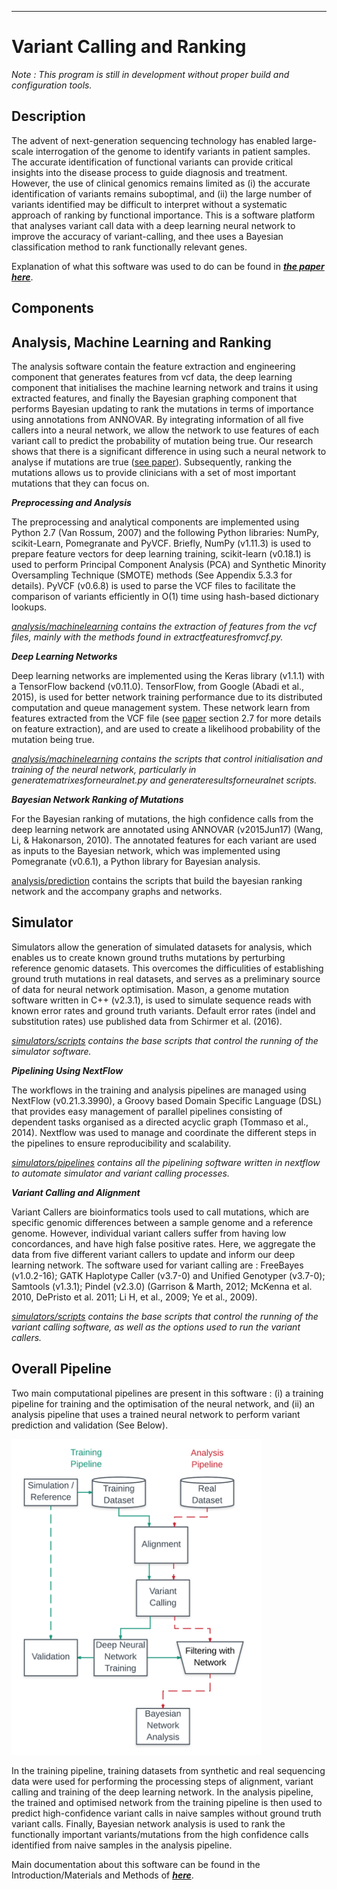 ----------------------------------------------------------------------
# Variant Calling and Ranking


_Note : This program is still in development without proper build and configuration tools._


## Description 

The advent of next-generation sequencing technology has enabled large-scale interrogation of the genome to identify variants in patient samples. The accurate identification of functional variants can provide critical insights into the disease process to guide diagnosis and treatment. However, the use of clinical genomics remains limited as (i) the accurate identification of variants remains suboptimal, and (ii) the large number of variants identified may be difficult to interpret without a systematic approach of ranking by functional importance.
This is a software platform that analyses variant call data with a deep learning neural network to improve the accuracy of variant-calling, and thee uses a Bayesian classification method to rank functionally relevant genes.
 

Explanation of what this software was used to do can be found in [***the paper here***](https://github.com/EdwinChanSingapore/mlmutation/blob/master/docs/edwin_chan_thesis_2017.pdf).

## Components 

## Analysis, Machine Learning and Ranking 

The analysis software contain the feature extraction and engineering component that generates features from vcf data, the deep learning component that initialises the machine learning network and trains it using extracted features, and finally the Bayesian graphing component that performs Bayesian updating to rank the mutations in terms of importance using annotations from ANNOVAR. By integrating information of all five callers into a neural network, we allow the network to use features of each variant call to predict the probability of mutation being true. Our research shows that there is a significant difference in using such a neural network to analyse if mutations are true ([see paper](https://github.com/EdwinChanSingapore/mlmutation/blob/master/docs/edwin_chan_thesis_2017.pdf)). Subsequently, ranking the mutations allows us to provide clinicians with a set of most important mutations that they can focus on.


___Preprocessing and Analysis___

The preprocessing and analytical components are implemented using Python 2.7 (Van Rossum, 2007) and the following Python libraries: NumPy, scikit-Learn, Pomegranate and PyVCF. Briefly, NumPy (v1.11.3) is used to prepare feature vectors for deep learning training, scikit-learn (v0.18.1) is used to perform Principal Component Analysis (PCA) and Synthetic Minority Oversampling Technique (SMOTE) methods (See Appendix 5.3.3 for details). PyVCF (v0.6.8) is used to parse the VCF files to facilitate the comparison of variants efficiently in O(1) time using hash-based dictionary lookups. 

_[analysis/machinelearning](https://github.com/EdwinChanSingapore/mlmutation/tree/master/analysis/machinelearning) contains the extraction of features from the vcf files, mainly with the methods found in extractfeaturesfromvcf.py._


___Deep Learning Networks___

Deep learning networks are implemented using the Keras library (v1.1.1) with a TensorFlow backend (v0.11.0). TensorFlow, from Google (Abadi et al., 2015), is used for better network training performance due to its distributed computation and queue management system. These network learn from features extracted from the VCF file (see [paper](https://github.com/EdwinChanSingapore/mlmutation/blob/master/docs/edwin_chan_thesis_2017.pdf) section 2.7 for more details on feature extraction), and are used to create a likelihood probability of the mutation being true.

_[analysis/machinelearning](https://github.com/EdwinChanSingapore/mlmutation/tree/master/analysis/machinelearning) contains the scripts that control initialisation and training of the neural network, particularly in generatematrixesforneuralnet.py and generateresultsforneuralnet scripts._


___Bayesian Network Ranking of Mutations___

For the Bayesian ranking of mutations, the high confidence calls from the deep learning network are annotated using ANNOVAR (v2015Jun17) (Wang, Li, & Hakonarson, 2010). The annotated features for each variant are used as inputs to the Bayesian network, which was implemented using Pomegranate (v0.6.1), a Python library for Bayesian analysis. 

[analysis/prediction](https://github.com/EdwinChanSingapore/mlmutation/tree/master/analysis/prediction) contains the scripts that build the bayesian ranking network and the accompany graphs and networks.

## Simulator 

Simulators allow the generation of simulated datasets for analysis, which enables us to create known ground truths mutations by perturbing reference genomic datasets. This overcomes the difficulities of establishing ground truth mutations in real datasets, and serves as a preliminary source of data for neural network optimisation. Mason, a genome mutation software written in C++ (v2.3.1), is used to simulate sequence reads with known error rates and ground truth variants. Default error rates (indel and substitution rates) use published data from Schirmer et al. (2016).

_[simulators/scripts](https://github.com/EdwinChanSingapore/mlmutation/tree/master/simulators/scripts) contains the base scripts that control the running of the simulator software._

___Pipelining Using NextFlow___

The workflows in the training and analysis pipelines are managed using NextFlow (v0.21.3.3990), a Groovy based Domain Specific Language (DSL) that provides easy management of parallel pipelines consisting of dependent tasks organised as a directed acyclic graph (Tommaso et al., 2014). Nextflow was used to manage and coordinate the different steps in the pipelines to ensure reproducibility and scalability.

_[simulators/pipelines](https://github.com/EdwinChanSingapore/mlmutation/tree/master/simulators/pipeline) contains all the pipelining software written in nextflow to automate simulator and variant calling processes._

___Variant Calling and Alignment___

Variant Callers are bioinformatics tools used to call mutations, which are specific genomic differences between a sample genome and a reference genome. However, individual variant callers suffer from having low concordances, and have high false positive rates. Here, we aggregate the data from five different variant callers to update and inform our deep learning network. The software used for variant calling are : FreeBayes (v1.0.2-16); GATK Haplotype Caller (v3.7-0) and Unified Genotyper (v3.7-0); Samtools (v1.3.1); Pindel (v2.3.0) (Garrison & Marth, 2012; McKenna et al. 2010, DePristo et al. 2011; Li H, et al., 2009; Ye et al., 2009). 

_[simulators/scripts](https://github.com/EdwinChanSingapore/mlmutation/tree/master/simulators/scripts) contains the base scripts that control the running of the variant calling software, as well as the options used to run the variant callers._

## Overall Pipeline

Two main computational pipelines are present in this software : (i) a training pipeline for training and the optimisation of the neural network, and (ii) an analysis pipeline that uses a trained neural network to perform variant prediction and validation (See Below). 

<img src="docs/trainingpathway.png" width="400">

In the training pipeline, training datasets from synthetic and real sequencing data were used for performing the processing steps of alignment, variant calling and training of the deep learning network. In the analysis pipeline, the trained and optimised network from the training pipeline is then used to predict high-confidence variant calls in naive samples without ground truth variant calls. Finally, Bayesian network analysis is used to rank the functionally important variants/mutations from the high confidence calls identified from naive samples in the analysis pipeline.

Main documentation about this software can be found in the Introduction/Materials and Methods of [***here***](https://github.com/EdwinChanSingapore/mlmutation/blob/master/docs/edwin_chan_thesis_2017.pdf).
